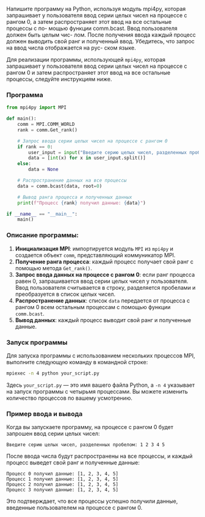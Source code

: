 Напишите программу на Python, используя модуль mpi4py,
которая запрашивает у пользователя ввод серии целых чисел на процессе с
рангом 0, а затем распространяет этот ввод на все остальные процессы с по-
мощью функции comm.bcast. Ввод пользователя должен быть целым чис-
лом. После получения ввода каждый процесс должен выводить свой ранг и
полученный ввод. Убедитесь, что запрос на ввод числа отображается на рус-
ском языке.

Для реализации программы, использующей `mpi4py`, которая запрашивает у пользователя ввод серии целых чисел на процессе с рангом 0 и затем распространяет этот ввод на все остальные процессы, следуйте инструкциям ниже.

### Программа

```python
from mpi4py import MPI

def main():
    comm = MPI.COMM_WORLD
    rank = comm.Get_rank()

    # Запрос ввода серии целых чисел на процессе с рангом 0
    if rank == 0:
        user_input = input("Введите серию целых чисел, разделенных пробелом: ")
        data = [int(x) for x in user_input.split()]
    else:
        data = None

    # Распространение данных на все процессы
    data = comm.bcast(data, root=0)

    # Вывод ранга процесса и полученных данных
    print(f"Процесс {rank} получил данные: {data}")

if __name__ == "__main__":
    main()
```

### Описание программы:
1. **Инициализация MPI**: импортируется модуль `MPI` из `mpi4py` и создается объект `comm`, представляющий коммуникатор MPI.
2. **Получение ранга процесса**: каждый процесс получает свой ранг с помощью метода `Get_rank()`.
3. **Запрос ввода данных на процессе с рангом 0**: если ранг процесса равен 0, запрашивается ввод серии целых чисел у пользователя. Ввод пользователя считывается в строку, разделяется пробелами и преобразуется в список целых чисел.
4. **Распространение данных**: список `data` передается от процесса с рангом 0 всем остальным процессам с помощью функции `comm.bcast`.
5. **Вывод данных**: каждый процесс выводит свой ранг и полученные данные.

### Запуск программы

Для запуска программы с использованием нескольких процессов MPI, выполните следующую команду в командной строке:

```sh
mpiexec -n 4 python your_script.py
```

Здесь `your_script.py` — это имя вашего файла Python, а `-n 4` указывает на запуск программы с четырьмя процессами. Вы можете изменить количество процессов по вашему усмотрению.

### Пример ввода и вывода

Когда вы запускаете программу, на процессе с рангом 0 будет запрошен ввод серии целых чисел:

```
Введите серию целых чисел, разделенных пробелом: 1 2 3 4 5
```

После ввода числа будут распространены на все процессы, и каждый процесс выведет свой ранг и полученные данные:

```
Процесс 0 получил данные: [1, 2, 3, 4, 5]
Процесс 1 получил данные: [1, 2, 3, 4, 5]
Процесс 2 получил данные: [1, 2, 3, 4, 5]
Процесс 3 получил данные: [1, 2, 3, 4, 5]
```

Это подтверждает, что все процессы успешно получили данные, введенные пользователем на процессе с рангом 0.